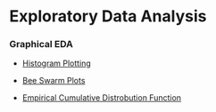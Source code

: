 # Exploratory Data Analysis
>>
### Graphical EDA
* [Histogram Plotting](/Supervised_learning/EDA/Histogram_plotting.py)
  
* [Bee Swarm Plots](/Supervised_learning/EDA/Bee_swarm_plot.py)

* [Empirical Cumulative Distrobution Function](/Supervised_learning/EDA/Ecdf.py)
 
